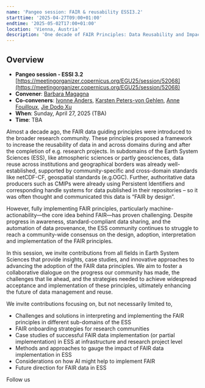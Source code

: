 ```yaml
---
name: 'Pangeo session: FAIR & reusability ESSI3.2'
starttime: '2025-04-27T09:00+01:00'
endtime: '2025-05-02T17:00+01:00'
location: 'Vienna, Austria'
description: 'One decade of FAIR Principles: Data Reusability and Impact in Earth System Sciences.'
---
```

## Overview

- **Pangeo session - ESSI 3.2** [https://meetingorganizer.copernicus.org/EGU25/session/52068](https://meetingorganizer.copernicus.org/EGU25/session/52068)
- **Convener**: [Barbara Magagna](https://orcid.org/0000-0003-2195-3997)
- **Co-conveners**:  [Ivonne Anders](https://orcid.org/0000-0001-7337-3009), [Karsten Peters-von Gehlen](https://orcid.org/0000-0003-0158-2957), [Anne Fouilloux](https://discourse.pangeo.io/u/annefou), [Jie Dodo Xu](https://orcid.org/0000-0001-8239-2076)
- **When**: Sunday, April 27, 2025 (TBA)
- **Time**: TBA

Almost a decade ago, the FAIR data guiding principles were introduced to the broader research community. These principles proposed a framework to increase the reusability of data in and across domains during and after the completion of e.g. research projects. In subdomains of the Earth System Sciences (ESS), like atmospheric sciences or partly geosciences, data reuse across institutions and geographical borders was already well-established, supported by community-specific and cross-domain standards like netCDF-CF, geospatial standards (e.g.OGC). Further, authoritative data producers such as CMIPs were already using Persistent Identifiers and corresponding handle systems for data published in their repositories – so it was often thought and communicated this data is “FAIR by design”.

However, fully implementing FAIR principles, particularly machine-actionability—the core idea behind FAIR—has proven challenging. Despite progress in awareness, standard-compliant data sharing, and the automation of data provenance, the ESS community continues to struggle to reach a community-wide consensus on the design, adoption, interpretation and implementation of the FAIR principles.

In this session, we invite contributions from all fields in Earth System Sciences that provide insights, case studies, and innovative approaches to advancing the adoption of the FAIR data principles. We aim to foster a collaborative dialogue on the progress our community has made, the challenges that lie ahead, and the strategies needed to achieve widespread acceptance and implementation of these principles, ultimately enhancing the future of data management and reuse.

We invite contributions focusing on, but not necessarily limited to,
- Challenges and solutions in interpreting and implementing the FAIR principles in different sub-domains of the ESS
- FAIR onboarding strategies for research communities
- Case studies of successful FAIR data implementation (or partial implementation) in ESS at infrastructure and research project level
- Methods and approaches to gauge the impact of FAIR data implementation in ESS
- Considerations on how AI might help to implement FAIR
- Future direction for FAIR data in ESS

Follow us